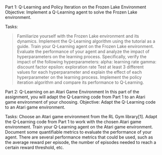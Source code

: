 Part 1: Q-Learning and Policy Iteration on the Frozen Lake Environment
Objective: Implement a Q-Learning agent to solve the Frozen Lake environment.

Tasks:

>Familiarize yourself with the Frozen Lake environment and its dynamics.
>Implement the Q-Learning algorithm using the tutorial as a guide.
>Train your Q-Learning agent on the Frozen Lake environment.
>Evaluate the performance of your agent and analyze the impact of hyperparameters on the learning process. Specifically, verify the impact of the following hyperparameters:
alpha: learning rate
gamma: discount factor
epsilon: exploration rate Test at least 3 different values for each hyperparameter and explain the effect of each hyperparameter on the learning process.
>Implement the policy iteration algorithm and compare its performance to Q-Learning.

Part 2: Q-Learning on an Atari Game Environment
In this part of the assignment, you will adapt the Q-Learning code from Part 1 to an Atari game environment of your choosing.
Objective: Adapt the Q-Learning code to an Atari game environment.

Tasks:
Choose an Atari game environment from the RL Gym library[1].
Adapt the Q-Learning code from Part 1 to work with the chosen Atari game environment.
Train your Q-Learning agent on the Atari game environment.
Document some quantifiable metrics to evaluate the performance of your agent. 
There are several performance metrics that could be used, such as the average reward per episode, 
the number of episodes needed to reach a certain reward threshold, etc.
